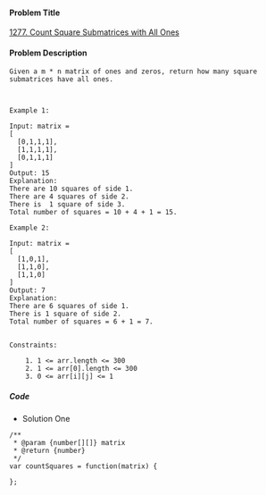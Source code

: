 #### Problem Title
[1277. Count Square Submatrices with All Ones](https://leetcode.com/problems/count-square-submatrices-with-all-ones/)
#### Problem Description
```
Given a m * n matrix of ones and zeros, return how many square submatrices have all ones.

 

Example 1:

Input: matrix =
[
  [0,1,1,1],
  [1,1,1,1],
  [0,1,1,1]
]
Output: 15
Explanation: 
There are 10 squares of side 1.
There are 4 squares of side 2.
There is  1 square of side 3.
Total number of squares = 10 + 4 + 1 = 15.

Example 2:

Input: matrix = 
[
  [1,0,1],
  [1,1,0],
  [1,1,0]
]
Output: 7
Explanation: 
There are 6 squares of side 1.  
There is 1 square of side 2. 
Total number of squares = 6 + 1 = 7.
 

Constraints:

    1. 1 <= arr.length <= 300
    2. 1 <= arr[0].length <= 300
    3. 0 <= arr[i][j] <= 1
```

##### Code

- Solution One
```
/**
 * @param {number[][]} matrix
 * @return {number}
 */
var countSquares = function(matrix) {
    
};
```
